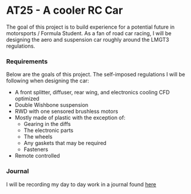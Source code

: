 # AT25 - A cooler RC Car

The goal of this project is to build experience for a potential future in motorsports / Formula Student. As a fan of road car racing, I will be designing the aero and suspension car roughly around the LMGT3 regulations. 

### Requirements

Below are the goals of this project. The self-imposed regulations I will be following when designing the car:

- A front splitter, diffuser, rear wing, and electronics cooling CFD optimized
- Double Wishbone suspension
- RWD with one sensored brushless motors
- Mostly made of plastic with the exception of:
  - Gearing in the diffs
  - The electronic parts
  - The wheels
  - Any gaskets that may be required
  - Fasteners
- Remote controlled

### Journal

I will be recording my day to day work in a journal found [here](https://github.com/AdamTuraj/AT25/blob/main/JOURNAL.md)
